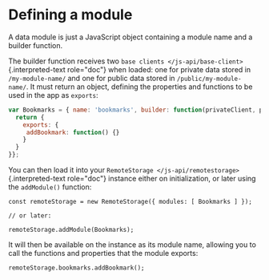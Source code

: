 # Defining a module

A data module is just a JavaScript object containing a module name and a
builder function.

The builder function receives two
`base clients </js-api/base-client>`{.interpreted-text role="doc"} when
loaded: one for private data stored in `/my-module-name/` and one for
public data stored in `/public/my-module-name/`. It must return an
object, defining the properties and functions to be used in the app as
`exports`:

``` javascript
var Bookmarks = { name: 'bookmarks', builder: function(privateClient, publicClient) {
  return {
    exports: {
     addBookmark: function() {}
    }
  }
}};
```

You can then load it into your
`RemoteStorage </js-api/remotestorage>`{.interpreted-text role="doc"}
instance either on initialization, or later using the `addModule()`
function:

    const remoteStorage = new RemoteStorage({ modules: [ Bookmarks ] });

    // or later:

    remoteStorage.addModule(Bookmarks);

It will then be available on the instance as its module name, allowing
you to call the functions and properties that the module exports:

    remoteStorage.bookmarks.addBookmark();
